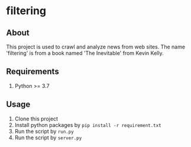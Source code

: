 # filtering
## About
This project is used to crawl and analyze news from web sites. The name 'filtering' is from a book named 'The Inevitable' from Kevin Kelly.

## Requirements
1. Python >= 3.7

## Usage
1. Clone this project
2. Install python packages by 
`pip install -r requirement.txt`
3. Run the script by `run.py`
4. Run the script by `server.py`
